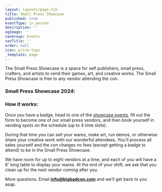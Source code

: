 ```yaml
---
layout: layouts/page.njk
title: Small Press Showcase
published: true
eventType: in person
description: ''
ogImage: ''
navGroup: Events
navTitle: ''
order: null
icon: price-tags
_template: page
---
```


The Small Press Showcase is a space for self publishers, small press, crafters, and artists to vend their games, art, and creative works. The Small Press Showcase is free to any vendor attending the con.

### Small Press Showcase 2024:

### How it works:

Once you have a badge, head to one of the [showcase events](https://www.bigbadcon.com/events/?categories=Vending), fill out the form to become one of our small press vendors, and then book yourself in vending spots on the schedule (up to 4 time slots).

During that time you can sell your wares, make art, run demos, or otherwise share your creative work with our wonderful attendees. You'll process all sales yourself and the con charges no fees (except getting a badge to attend) to be in the Small Press Showcase.

We have room for up to eight vendors at a time, and each of you will have a 6' long table to display your wares. At the end of your shift, we ask that you clean up for the next vendor coming after you.

More questions. Email **[info@bigbadcon.com](mailto:info@bigbadcon.com)** and we’ll get back to you asap.
